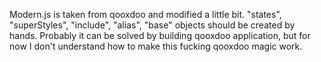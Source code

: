 Modern.js is taken from qooxdoo and modified a little bit.
"states", "superStyles", "include", "alias", "base" objects should be created by hands.
Probably it can be solved by building qooxdoo application, but for now I don't understand how to make this fucking qooxdoo magic work.
